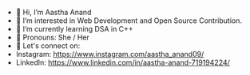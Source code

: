 - 👋 Hi, I’m Aastha Anand
- 👀 I’m interested in Web Development and Open Source Contribution.
- 🌱 I’m currently learning DSA in C++
- 👩 Pronouns: She / Her
- 🤝 Let's connect on:
- Instagram: https://www.instagram.com/aastha_anand09/
- LinkedIn: https://www.linkedin.com/in/aastha-anand-719194224/

<!---
aasthaanand09/aasthaanand09 is a ✨ special ✨ repository because its `README.md` (this file) appears on your GitHub profile.
You can click the Preview link to take a look at your changes.
--->
